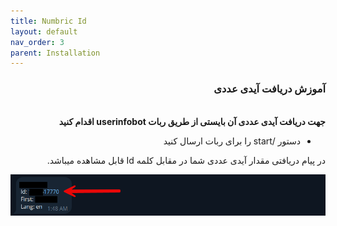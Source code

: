 ```yaml
---
title: Numbric Id
layout: default
nav_order: 3
parent: Installation
---
```


<head>
    <meta charset="utf-8">
    <link rel="stylesheet" href="style.css">
</head>
<div dir="rtl">
<h3>آموزش دریافت آیدی عددی</h3>
<br>
<b>جهت دریافت آیدی عددی آن بایستی از طریق ربات userinfobot اقدام کنید</b>

<ul>
    <li>دستور /start را برای ربات ارسال کنید</li>
</ul>
<p>در پیام دریافتی مقدار آیدی عددی شما در مقابل کلمه Id قابل مشاهده میباشد.</p>
<img src="assets/images/installation/installation-number-id-1.png" alt="Your Image" class="centered">
</div>
